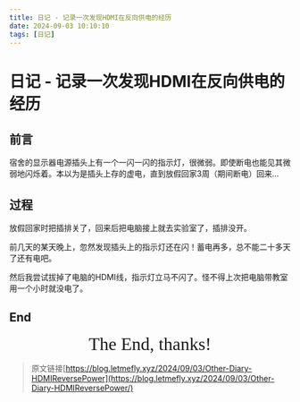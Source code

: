 ```yaml
---
title: 日记 - 记录一次发现HDMI在反向供电的经历
date: 2024-09-03 10:10:10
tags: [日记]
---
```


# 日记 - 记录一次发现HDMI在反向供电的经历

## 前言

宿舍的显示器电源插头上有一个一闪一闪的指示灯，很微弱。即使断电也能见其微弱地闪烁着。本以为是插头上存的虚电，直到放假回家3周（期间断电）回来...

## 过程

放假回家时把插排关了，回来后把电脑接上就去实验室了，插排没开。

前几天的某天晚上，忽然发现插头上的指示灯还在闪！蓄电再多，总不能二十多天了还有电吧。

然后我尝试拔掉了电脑的HDMI线，指示灯立马不闪了。怪不得上次把电脑带教室用一个小时就没电了。

## End

<center><font size="6px" face="Ink Free">The End, thanks!</font></center>

> 原文链接[https://blog.letmefly.xyz/2024/09/03/Other-Diary-HDMIReversePower](https://blog.letmefly.xyz/2024/09/03/Other-Diary-HDMIReversePower/)
